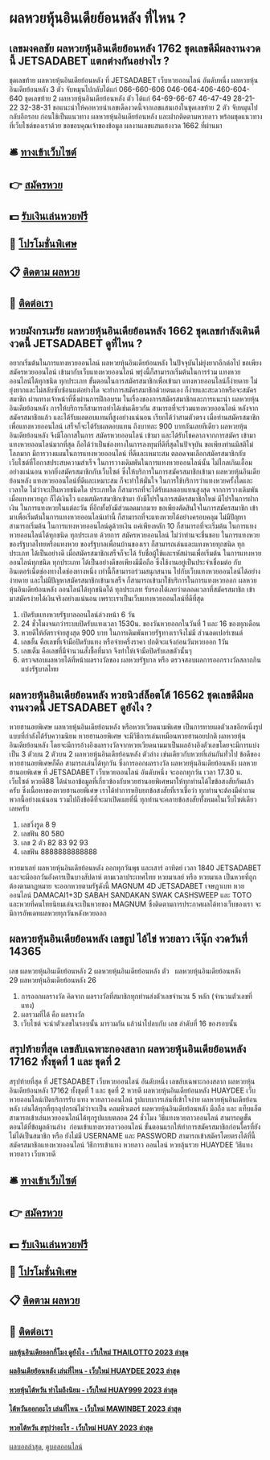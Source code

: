 # ผลหวยหุ้นอินเดียย้อนหลัง ที่ไหน ?
## เลขมงคลชัย ผลหวยหุ้นอินเดียย้อนหลัง 1762 ชุดเลขดีมีผลงานงวดนี้ JETSADABET แตกต่างกันอย่างไร ?
ชุดเลขท้าย ผลหวยหุ้นอินเดียย้อนหลัง ที่ JETSADABET เว็บหวยออนไลน์ อันดับหนึ่ง ผลหวยหุ้นอินเดียย้อนหลัง 3 ตัว จับหมุนไปกลับได้แก่
066-660-606
046-064-406-460-604-640
ชุดเลขท้าย 2 ผลหวยหุ้นอินเดียย้อนหลัง ตัว ได้แก่
64-69-66-67
46-47-49
28-21-22
32-38-31
ขอแนะนำให้คอหวยนำเลขเด็ดงวดนี้จากเลขแสนเฮงในชุดเลขท้าย 2 ตัว จับหมุนไปกลับอีกรอบ ก่อนใช้เป็นแนวทาง ผลหวยหุ้นอินเดียย้อนหลัง และฝากติดตามหวยลาว พร้อมชุดแนวทางที่เว็บไซต์ของเราด้วย
ขอขอบคุณเจ้าของข้อมูล
ผลงานเลขแสนเฮงงวด 1662 ที่ผ่านมา


## 🛎 [ทางเข้าเว็บไซต์](https://bit.ly/3BG5bNw)
## 👉 [สมัครหวย](https://bit.ly/3BG5bNw)
## 💵 [รับเงินเล่นหวยฟรี](https://bit.ly/3C3mvgS)
## 👑 [โปรโมชั่นพิเศษ](https://bit.ly/3C3mvgS)
## 📋 [ติดตาม ผลหวย](https://bit.ly/3C3mvgS)
## 📱 [ติดต่อเรา](https://bit.ly/3C3mvgS)

## หวยมังกรเมรัย ผลหวยหุ้นอินเดียย้อนหลัง 1662 ชุดเลขกำลังเดินดีงวดนี้ JETSADABET ดูที่ไหน ?
อยากเริ่มต้นในการแทงหวยออนไลน์ ผลหวยหุ้นอินเดียย้อนหลัง ในปัจจุบันไม่ยุ่งยากอีกต่อไป ขอเพียง สมัครหวยออนไลน์ เข้ามากับเว็บแทงหวยออนไลน์ พรุ่งนี้ก็สามารถเริ่มต้นในการร่วม แทงหวยออนไลน์ได้ทุกชนิด ทุกประเภท ขั้นตอนในการสมัครสมาชิกเพื่อเข้ามา แทงหวยออนไลน์ก็ง่ายดาย ไม่ยุ่งยากและไม่สลับซับซ้อนแต่อย่างใด จะทำการสมัครสมาชิกด้วยตนเอง ก็ง่ายและสะดวกหรือจะสมัครสมาชิก ผ่านทางเจ้าหน้าที่ซึ่งผ่านการฝึกอบรม ในเรื่องของการสมัครสมาชิกและการแนะนำ ผลหวยหุ้นอินเดียย้อนหลัง การให้บริการก็สามารถทำได้เช่นเดียวกัน
สามารถที่จะร่วมแทงหวยออนไลน์ หลังจากสมัครสมาชิกแล้ว และได้รับผลตอบแทนที่สูงอย่างแน่นอน เรียกได้ว่าสามตัวตรง เมื่อท่านสมัครสมาชิกเพื่อแทงหวยออนไลน์ เสร็จก็จะได้รับผลตอบแทน ถึงบาทละ 900 บาทกันเลยทีเดียว ผลหวยหุ้นอินเดียย้อนหลัง จึงมีโอกาสในการ สมัครหวยออนไลน์ เข้ามา และได้รับโชคลาภจากการสมัคร เข้ามาแทงหวยออนไลน์มากที่สุด ถือได้ว่าเป็นช่องทางในการลงทุนที่ดีที่สุดในปัจจุบัน ขอเพียงท่านมีสติไม่โลภมาก มีการวางแผนในการแทงหวยออนไลน์ ที่ดีและเหมาะสม ตลอดจนเลือกสมัครสมาชิกกับ เว็บไซต์ที่โอกาสประสบความสำเร็จ ในการวางเดิมพันในการแทงหวยออนไลน์นั้น ไม่ไกลเกินเอื้อมอย่างแน่นอน
หากยิ่งสมัครสมาชิกกับเว็บไซต์ ซึ่งให้บริการในการสมัครสมาชิกเข้ามา ผลหวยหุ้นอินเดียย้อนหลัง แทงหวยออนไลน์ที่ดีและเหมาะสม ก็จะทำให้มั่นใจ ในการใช้บริการว่าแทงหวยครั้งใดและเวลาใด ไม่ว่าจะเป็นหวยชนิดใด ประเภทใด ก็สามารถที่จะได้รับผลตอบแทนสูงสุด จากการวางเดิมพันเมื่อแทงหวยถูก ก็ได้เงินไว แถมสมัครสมาชิกเข้ามา ยังมีโปรในการสมัครสมาชิกใหม่ มีโปรในการฝากเงิน ในการแทงหวยในแต่ละวัน ที่อีกทั้งยังมีส่วนลดมากมาย ขอเพียงตัดสินใจในการสมัครสมาชิก เข้ามาเพื่อเริ่มต้นในการแทงหวยออนไลน์เท่านี้ ก็สามารถที่จะแทงหวยได้อย่างครอบคลุม ไม่มีปัญหาสามารถเริ่มต้น ในการแทงหวยออนไลน์ดูด้วยเงิน แค่เพียงหลัก 10 ก็สามารถที่จะเริ่มต้น ในการแทงหวยออนไลน์ได้ทุกชนิด ทุกประเภท ด้วยการ สมัครหวยออนไลน์ ไม่ว่าท่านจะชื่นชอบ ในการแทงหวยของรัฐบาลไทยหรือแทงหวย ของรัฐบาลเพื่อนบ้านของเรา ก็สามารถเล่นและแทงหวยทุกชนิด ทุกประเภท ได้เป็นอย่างดี
เมื่อสมัครสมาชิกเสร็จก็จะได้ รับชื่อผู้ใช้และรหัสผ่านเพื่อเริ่มต้น ในการแทงหวยออนไลน์ทุกชนิด ทุกประเภท ได้เป็นอย่างดีขอเพียงมีมือถือ ซึ่งใช้งานอยู่เป็นประจำเชื่อมต่อ กับอินเตอร์เน็ตช่องทางใดช่องทางหนึ่ง เท่านี้ก็สามารถร่วมสนุกสนาน ไปกับเว็บแทงหวยออนไลน์ได้อย่างง่ายดาย และไม่มีปัญหาสมัครสมาชิกเข้ามาเสร็จ ก็สามารถเข้ามาใช้บริการในการแทงหวยออก ผลหวยหุ้นอินเดียย้อนหลัง ออนไลน์ได้ทุกชนิดได้ ทุกประเภท รับรองได้เลยว่าตลอดเวลาที่สมัครสมาชิก เข้ามาสมัครง่ายได้เงินจริงอย่างแน่นอน เพราะเราเป็นเว็บแทงหวยออนไลน์ที่ดีที่สุด
1. เปิดรับเเทงหวยรัฐบาลออนไลน์ล่วงหน้า 6 วัน
2. 24 ชั่วโมงจนกว่าระบบปิดรับเเทงเวลา 1530น. ของวันหวยออกในวันที่ 1 และ 16 ของทุกเดือน
3. หวยดีให้อัตราจ่ายสูงสุด 900 บาท ในการเดิมพันหวยรัฐทางเราจึงไม่มี ส่วนลดเปอร์เซนต์
4. เลขอั้น คือเลขที่เจ้ามือปิดรับแทง หรือจ่ายครึ่งราคา ปกติจะแจ้งก่อนวันหวยออก 1วัน
5. เลขเต็ม คือเลขที่มีจำนวนสั่งชื้อที่มาก จึงทำให้เจ้ามือปิดรับเลขตัวนั้นๆ
6. ตรวจสอบผลหวยได้ที่หน้าผลรางวัลของ ผลหวยรัฐบาล หรือ ตรวจสอบผลการออกรางวัลสลากกินแบ่งรัฐบาลไทย

## ผลหวยหุ้นอินเดียย้อนหลัง หวยนิวส์ล็อตโต้ 16562 ชุดเลขดีมีผลงานงวดนี้ JETSADABET ดูยังไง ?
หวยฮานอยพิเศษ ผลหวยหุ้นอินเดียย้อนหลัง หรือหวยเวียดนามพิเศษ เป็นการทายผลตัวเลขอีกหนึ่งรูปแบบที่กำลังได้รับความนิยม หวยฮานอยพิเศษ จะมีวิธีการเล่นเหมือนหวยฮานอยปกติ ผลหวยหุ้นอินเดียย้อนหลัง โดยจะมีการอ้างอิงผลรางวัลจากหวยเวียดนามมาเป็นผลอ้างอิงตัวเลขโดยจะมีการแบ่งเป็น 3 ตัวบน 2 ตัวบน 2 ผลหวยหุ้นอินเดียย้อนหลัง ตัวล่าง เช่นเดียวกับหวยที่เล่นกันทั่วไป ข้อดีของหวยฮานอยพิเศษก็คือ สามารถเล่นได้ทุกวัน ซึ่งการออกผลรางวัล ผลหวยหุ้นอินเดียย้อนหลัง ผลหวยฮานอยพิเศษ ที่ JETSADABET เว็บหวยออนไลน์ อันดับหนึ่ง จะออกทุกวัน เวลา 17.30 น.
เว็บไซต์ หวยดี88 ได้นำเอาข้อมูลที่เกี่ยวข้องกับหวยฮานอยพิเศษมาให้ทุกท่านได้ไขข้อสงสัยกันแล้วครับ ซึ่งเนื้อหาของหวยฮานอยพิเศษ เราได้ทำการหยิบยกข้อสงสัยที่เราเชื่อว่า ทุกท่านจะต้องมีคำถามพวกนี้อย่างแน่นอน รวมไปถึงข้อดีที่จะมาเปิดเผยที่นี่ ทุกท่านจะคลายข้อสงสัยทั้งหมดในเว็บไซต์เดียวเลยครับ
1. เลขวิ่งรูด 8 9
2. เลขฟัน 80 580
3. เลข 2 ตัว 82 83 92 93
4. เลขฟัน 8888888888888

หวยมาเลย์ ผลหวยหุ้นอินเดียย้อนหลัง ออกทุกวันพุธ และเสาร์ อาทิตย์ เวลา 1840 JETSADABET และจะมีออกวันอังคารเป็นบางสัปดาห์ ตามเวลาประเทศไทย หวยมาเลย์ หรือ หวยมาเล เป็นหวยที่ถูกต้องตามกฏหมาย จะออกหวยตามรัฐดังนี้ MAGNUM 4D JETSADABET เจษฎาเบท หวยออนไลน์ DAMACAI1+3D SABAH SANDAKAN SWAK CASHSWEEP และ TOTO และหวยที่คนไทยนิยมเล่นจะเป็นหวยของ MAGNUM ซึ่งติดตามการประกาศผลได้ทางเว็บของเรา จะมีการอัพเดทผลหวยทุกวันหลังหวยออก

## ผลหวยหุ้นอินเดียย้อนหลัง เลขธูป ไอ้ไข่ หวยลาว เจ๊นุ๊ก งวดวันที่ 14365
เลข ผลหวยหุ้นอินเดียย้อนหลัง 2 ผลหวยหุ้นอินเดียย้อนหลัง ตัว   ผลหวยหุ้นอินเดียย้อนหลัง         29 ผลหวยหุ้นอินเดียย้อนหลัง 26
1. การออกผลรางวัล คิดจาก ผลรางวัลที่สมาชิกทุกท่านส่งตัวเลขจำนวน 5 หลัก (จำนวนตัวเลขที่แทง)
2. ผลรวมที่ได้ คือ ผลรางวัล
3. เว็บไซต์ จะนำตัวเลขในรอบนั้น มารวมกัน แล้วนำไปลบกับ เลข ลำดับที่ 16 ของรอบนั้น

## สรุปท้ายที่สุด เลขลับเฉพาะกองสลาก ผลหวยหุ้นอินเดียย้อนหลัง 17162 ทั้งชุดที่ 1 และ ชุดที่ 2
สรุปท้ายที่สุด ที่ JETSADABET เว็บหวยออนไลน์ อันดับหนึ่ง เลขลับเฉพาะกองสลาก ผลหวยหุ้นอินเดียย้อนหลัง 17162 ทั้งชุดที่ 1 และ ชุดที่ 2 หวยดี ผลหวยหุ้นอินเดียย้อนหลัง HUAYDEE เว็บหวยออนไลน์เปิดบริการรับ แทง หวยลาวออนไลน์ รูปแบบการเล่นที่เข้าใจง่าย ผลหวยหุ้นอินเดียย้อนหลัง เล่นได้ทุกที่ทุกอุปกรณ์ไม่ว่าจะเป็น คอมพิวเตอร์ ผลหวยหุ้นอินเดียย้อนหลัง มือถือ และ แท็บแล็ต สามารถเข้าเล่นหวยออนไลน์ได้ทุกรูปแบบตลอด 24 ชั่วโมง
วิธีแทงหวยลาวออนไลน์ สามารถดูขั้นตอนได้ที่ข้อมูลด้านล่าง  ก่อนเข้าแทงหวยลาวออนไลน์ ขั้นตอนแรกให้ทำการสมัครสมาชิกก่อนใครที่ยังไม่ได้เป็นสมาชิก หรือ ยังไม่มี USERNAME และ PASSWORD สามารถเข้าสมัครโดยตรงได้ที่นี้ สมัครสมาชิกแทงหวยออนไลน์
วิธีการเข้าแทง หวยลาว ออนไลน์ หวยลุ้นรวย HUAYDEE
วิธีแทงหวยลาว เว็บหวยดี

## 🛎 [ทางเข้าเว็บไซต์](https://bit.ly/3BG5bNw)
## 👉 [สมัครหวย](https://bit.ly/3BG5bNw)
## 💵 [รับเงินเล่นหวยฟรี](https://bit.ly/3C3mvgS)
## 👑 [โปรโมชั่นพิเศษ](https://bit.ly/3C3mvgS)
## 📋 [ติดตาม ผลหวย](https://bit.ly/3C3mvgS)
## 📱 [ติดต่อเรา](https://bit.ly/3C3mvgS)

#### [ผลหุ้นอินเดียออกกี่โมง ดูยังไง - เว็บใหม่ THAILOTTO 2023 ล่าสุด](https://atom.io/themes/ผลหุ้นอินเดียออกกี่โมง%20ดูยังไง%20-%20เว็บใหม่%20thailotto%202023%20ล่าสุด)
#### [ผลอินเดียย้อนหลัง เล่นที่ไหน - เว็บใหม่ HUAYDEE 2023 ล่าสุด](https://atom.io/themes/ผลอินเดียย้อนหลัง%20เล่นที่ไหน%20-%20เว็บใหม่%20huaydee%202023%20ล่าสุด)
#### [หวยหุ้นไต้หวัน ทำไมถึงนิยม - เว็บใหม่ HUAY999 2023 ล่าสุด](https://atom.io/themes/หวยหุ้นไต้หวัน%20ทำไมถึงนิยม%20-%20เว็บใหม่%20huay999%202023%20ล่าสุด)
#### [ไต้หวันออกอะไร เล่นที่ไหน - เว็บใหม่ MAWINBET 2023 ล่าสุด](https://atom.io/themes/ไต้หวันออกอะไร%20เล่นที่ไหน%20-%20เว็บใหม่%20mawinbet%202023%20ล่าสุด)
#### [หวยไต้หวัน สรุปว่าอะไร - เว็บใหม่ HUAY 2023 ล่าสุด](https://atom.io/themes/หวยไต้หวัน%20สรุปว่าอะไร%20-%20เว็บใหม่%20huay%202023%20ล่าสุด)

[ผลบอลล่าสุด](https://siamsport.tv "ผลบอลล่าสุด"), [ดูบอลออนไลน์](https://siamsport.tv/ดูบอลสด "ดูบอลออนไลน์")